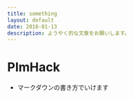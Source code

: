 ```yaml
---
title: something
layout: default
date: 2018-01-13
description: ようやく的な文章をお願いします。
---
```

# PImHack
- マークダウンの書き方でいけます
